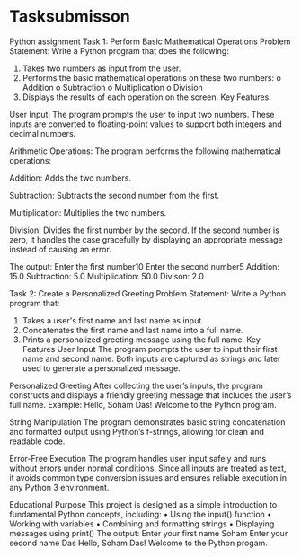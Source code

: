 # Tasksubmisson
Python assignment
Task 1: Perform Basic Mathematical Operations
Problem Statement: Write a Python program that does the following:
1.  Takes two numbers as input from the user.
2.  Performs the basic mathematical operations on these two numbers:
o	Addition
o	Subtraction
o	Multiplication
o	Division
3.  Displays the results of each operation on the screen.
Key Features:

User Input:
The program prompts the user to input two numbers. These inputs are converted to floating-point values to support both integers and decimal numbers.

Arithmetic Operations:
The program performs the following mathematical operations:

Addition: Adds the two numbers.

Subtraction: Subtracts the second number from the first.

Multiplication: Multiplies the two numbers.

Division: Divides the first number by the second. If the second number is zero, it handles the case gracefully by displaying an appropriate message instead of causing an error.

The output:
Enter the first number10
Enter the second number5
Addition: 15.0
Subtraction: 5.0
Multiplication: 50.0
Divison: 2.0

Task 2: Create a Personalized Greeting
Problem Statement: Write a Python program that:
1.  Takes a user's first name and last name as input.
2.  Concatenates the first name and last name into a full name.
3.  Prints a personalized greeting message using the full name.
Key Features
 User Input
The program prompts the user to input their first name and second name.
Both inputs are captured as strings and later used to generate a personalized message.

 Personalized Greeting
After collecting the user’s inputs, the program constructs and displays a friendly greeting message that includes the user’s full name.
Example:
Hello, Soham Das! Welcome to the Python program.

 String Manipulation
The program demonstrates basic string concatenation and formatted output using Python’s f-strings, allowing for clean and readable code.

 Error-Free Execution
The program handles user input safely and runs without errors under normal conditions.
Since all inputs are treated as text, it avoids common type conversion issues and ensures reliable execution in any Python 3 environment.

Educational Purpose
This project is designed as a simple introduction to fundamental Python concepts, including:
•	Using the input() function
•	Working with variables
•	Combining and formatting strings
•	Displaying messages using print()
The output: Enter your first name Soham
Enter your second name Das
Hello, Soham Das!  Welcome to the Python progam.



